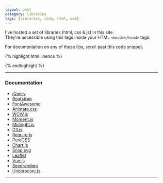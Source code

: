 ```yaml
---
layout: post
category: libraries
tags: [libraries, code, html, web]
---
```


I've hosted a set of libraries (html, css & js) in this site.  
They're accessible using this tags inside your HTML `<head></head>` tags.

For documentation on any of these libs, scroll past this code snippet.

{% highlight html linenos %}
<!-- jQuery -->
<script src="http://goldenphi.github.io/resources/jquery-1.11.1.min.js"></script>
<script src="http://goldenphi.github.io/resources/jquery-2.1.1.min.js"></script>

<!-- Bootstrap -->
<link rel="stylesheet" href="http://goldenphi.github.io/resources/bootstrap/css/bootstrap.min.css">
<link rel="stylesheet" href="http://goldenphi.github.io/resources/bootstrap/css/bootstrap-theme.min.css">
<script src="http://goldenphi.github.io/resources/bootstrap/js/bootstrap.min.js"></script>

<!-- FontAwesome -->
<link rel="stylesheet" href="http://goldenphi.github.io/resources/font-awesome/css/font-awesome.min.css">

<!-- Animate.css -->
<link rel="stylesheet" href="http://goldenphi.github.io/resources/animate.css">

<!-- WOW.js -->
<script src="http://goldenphi.github.io/resources/wow.min.js"></script>
<script>
	new WOW().init();
</script>

<!-- moment.js -->
<script src="http://goldenphi.github.io/resources/moment.js"></script>
<script>
	moment().format();
</script>

<!-- midnight.js -->
<script src="http://goldenphi.github.io/resources/midnight.jquery.min.js"></script>
<script>
	// Start midnight
	$(document).ready(function() {
		// Change this to the correct selector
		$('nav.fixed').midnight();
	});
</script>

<!-- D3.js -->
<script src="http://goldenphi.github.io/resources/d3.min.js" charset="utf-8"></script>

<!-- require.js -->
<!-- Fill data-main="" -->
<script data-main="" src="http://goldenphi.github.io/resources/require/require.min.js"></script>

<!-- pure css -->
<link rel="stylesheet" href="http://goldenphi.github.io/resources/pure/pure-min.css">

<!-- chart.js -->
<script src="http://goldenphi.github.io/resources/chart/Chart.min.js"></script>

<!-- Snap.svg -->
<script src="http://goldenphi.github.io/resources/snap.svg/snap.svg-min.js"></script>

<!-- Leaflet -->
<link rel="stylesheet" href="http://goldenphi.github.io/resources/leaflet/leaflet.css" />
<script src="http://goldenphi.github.io/resources/leaflet/leaflet.min.js"></script>

<!-- Vue.js -->
<script src="http://goldenphi.github.io/resources/vue.min.js"></script>

<!-- Seedrandom -->
<script src="http://goldenphi.github.io/resources/seedrandom.min.js"></script>

<!-- Underscore.js -->
<script src="http://goldenphi.github.io/resources/underscore-min.js"></script>
{% endhighlight %}

---

### Documentation

- [jQuery](http://jquery.com)
- [Bootstrap](http://getbootstrap.com)
- [FontAwesome](http://fortawesome.github.io/Font-Awesome)
- [Animate.css](http://daneden.github.io/animate.css)
- [WOW.js](http://mynameismatthieu.com/WOW/index.html)
- [Moment.js](http://momentjs.com)
- [Midnight.js](http://aerolab.github.io/midnight.js)
- [D3.js](http://d3js.org)
- [Require.js](http://requirejs.org)
- [PureCSS](http://purecss.io)
- [Chart.js](http://www.chartjs.org)
- [Snap.svg](http://snapsvg.io)
- [Leaflet](http://leafletjs.com)
- [Vue.js](http://vuejs.org)
- [Seedrandom](https://github.com/davidbau/seedrandom)
- [Underscore.js](http://underscorejs.org)

---
